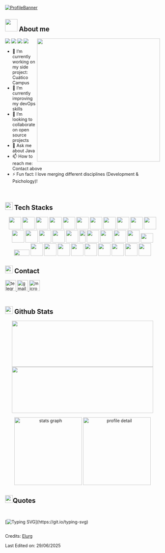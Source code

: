 [![ProfileBanner](https://i.ibb.co/nsW67bT1/Data-driven-1.png)](https://github.com/elurg)
## <picture><img src = "https://i.ibb.co/8LbYtXVn/18993260.gif" width =40px></picture> **About me**

<picture> <img align="right" src="https://mir-s3-cdn-cf.behance.net/project_modules/disp/601014116770475.6068beff4640a.gif" width = 400px></picture>
<p align="left">
<img src="https://img.shields.io/badge/Focus-Backend%20Development-dodgerpurple" />
<img src="https://img.shields.io/badge/Worked_with-United_States,_India_&_Europe-30d5c8" />
<img src="https://img.shields.io/badge/Languages-Spanish,_English,_French,_Euskera_&_German-af45bf" />
<img src="https://img.shields.io/badge/Road_Map-Always_learning-A084DC" />
</p>

- 🔭 I’m currently working on my side project: Cuático Campus
- 🌱 I’m currently improving my devOps skills
- 👯 I’m looking to collaborate on open source projects
- 💬 Ask me about Java
- 📫 How to reach me: Contact above
- ⚡ Fun fact: I love merging different disciplines (Development & Psichology)!

<br>

## <img src="https://media2.giphy.com/media/QssGEmpkyEOhBCb7e1/giphy.gif?cid=ecf05e47a0n3gi1bfqntqmob8g9aid1oyj2wr3ds3mg700bl&rid=giphy.gif" width ="25"><b> Tech Stacks</b>

<p align="center">
<img src="https://img.icons8.com/?size=512&id=FRRACRKRsw2s&format=png" width="40" height="40" />
<img src="https://img.icons8.com/?size=512&id=2T6TKY6whzgV&format=png" width="40" height="40" />
<img src="https://img.icons8.com/?size=512&id=V6HShIzw21x7&format=png" width="40" height="40" />
<img src="https://img.icons8.com/?size=512&id=CMVEhOBzk3Zp&format=png" width="40" height="40" />
<img src="https://img.icons8.com/?size=512&id=dSnah6CSCxRG&format=png" width="40" height="40" />
<img src="https://img.icons8.com/?size=512&id=t4YbEbA834uH&format=png" width="40" height="40" />
<img src="https://i.ibb.co/JjD8cRMz/springboot-purple-blue.png" width="40" height="40" />
<img src="https://img.icons8.com/?size=512&id=XCNhMfBsqfX1&format=png" width="40" height="40" />
<img src="https://img.icons8.com/?size=512&id=6aZUcUt6WjzU&format=png" width="40" height="40" />
<img src="https://i.ibb.co/xqz2M2nH/eclipse-purple-blue.png" width="40" height="40" />
<img src="https://cdn-icons-png.flaticon.com/512/18405/18405512.png" width="40" height="40" />
<img src="https://img.icons8.com/?size=512&id=ZMc42tPbG32H&format=png" width="40" height="40" />
<img src="https://img.icons8.com/?size=512&id=5cVdiiKKi0vX&format=png" width="40" height="40" />
<img src="https://img.icons8.com/?size=512&id=qsQZWvMuX4ad&format=png" width="40" height="40" />
<img src="https://img.icons8.com/?size=512&id=GOHWqwnSE8Sv&format=png" width="40" height="40" />
<img src="https://img.icons8.com/?size=512&id=52539&format=png" width="40" height="40" />
<img src="https://i.ibb.co/ynzPGb7x/maven-purple-blue.png" width="20" height="40" />
<img src="https://i.ibb.co/0jGrGCGt/hibernate-purple-blue.png" width="40" height="40" />
<img src="https://i.ibb.co/4ZgF3B7D/postgresql-purple-blue.png" width="40" height="40" />
<img src="https://i.ibb.co/ZRyzy3pJ/tomcat-purple-blue.png" width="40" height="40" />
<img src="https://img.icons8.com/?size=512&id=xBKl2pdJg5kk&format=png" width="40" height="40" />
<img src="https://i.ibb.co/bMrpRwr2/powershell-purple-blue.png" width="40" height="30" />
<img src="https://i.ibb.co/TxqzPWm4/npm-purple-blue.png" width="50" height="20" />
<img src="https://www.linux.org/favicon.ico" width="40" height="40" />
<img src="https://img.icons8.com/?size=512&id=fk75RbGHNtqW&format=png" width="40" height="40" />
<img src="https://img.icons8.com/?size=512&id=79089&format=png" width="40" height="40" />
<img src="https://img.icons8.com/?size=512&id=FnnFuAIw4e8j&format=png" width="40" height="40" />
<img src="https://cdn-icons-png.flaticon.com/512/18556/18556327.png" width="40" height="40" />
<img src="https://img.icons8.com/?size=512w&id=o6OvAxG0nzTH&format=png" width="40" height="40" />
<img src="https://img.icons8.com/?size=512&id=bQNDZ3K3MrLb&format=png" width="40" height="40" />
<img src="https://img.icons8.com/?size=512&id=uLDrtp8o8zTG&format=png" width="40" height="40" />
<img src="https://img.icons8.com/?size=512&id=qc3TyHJPxEoH&format=png" width="40" height="40" />
<br>
</p>

## <img src="https://i.ibb.co/P20NZFV/phone.gif" width ="25"><b> Contact</b>
<div>
  <a href="https://t.me/alma.salvahe" target="_blank">
    <img
      height="35"
      alt="telegram logo"
      src="https://img.shields.io/static/v1?message=Telegrm&logo=telegram&label=&color=2CA5E0&logoColor=white&labelColor=&style=for-the-badge"
    />
  </a>
  <a href="mailto:elu.rgr@gmail.com" target="_blank">
    <img
      height="35"
      alt="gmail logo"
      src="https://img.shields.io/static/v1?message=Email&logo=gmail&label=&color=A084DC&logoColor=white&labelColor=&style=for-the-badge"
    />
  </a>
  <a href="#" target="_blank">
    <img
      height="35"
      alt="microsoft-outlook logo"
      src="https://img.shields.io/static/v1?message=Website&logo=microsoft-outlook&label=&color=7F167F&logoColor=white&labelColor=&style=for-the-badge"
    />
  </a>
</div>

<br> 

## <img src="https://cdn-icons-gif.flaticon.com/10970/10970360.gif" width="25"> <b>Github Stats</b>

<p align="center">
  <img width="460" height="150" src="https://github-readme-stats.vercel.app/api/top-langs?username=elurg&show_icons=true&locale=en&layout=compact&title_color=1abc9c&text_color=8e44ad&icon_color=1abc9c&bg_color=ffffff&hide_border=true" />
  <img width="460" height="150" src="https://github-readme-streak-stats.herokuapp.com/?user=elurg&background=FFFFFF&ring=1abc9c&fire=8e44ad&currStreakNum=1abc9c&sideNums=8e44ad&currStreakLabel=1abc9c&sideLabels=8e44ad&dates=8e44ad&hide_border=true" />
</p>

<p align="center">
  <img height="220" alt="stats graph" src="http://github-profile-summary-cards.vercel.app/api/cards/stats?username=elurg&theme=vue" />
  <img height="220" alt="profile detail" src="http://github-profile-summary-cards.vercel.app/api/cards/profile-details?username=elurg&theme=vue" />
</p>




## <img src="https://cdn-icons-gif.flaticon.com/8801/8801107.gif" width="25"><b>Quotes</b>
<br>

[![Typing SVG](https://readme-typing-svg.herokuapp.com?font=Robot-Bold&size=30&color=330033&center=true&vCenter=true&width=1400&height=150&lines=Programming+turns+imagination+into+innovation.;Code+is+like+humor.+When+you+have+to+explain+it,+it’s+bad.;The+world+changes+one+line+of+code+at+a+time.;The+code+you+write+makes+you+a+programmer.+The+code+you+delete+makes+you+a+good+one.;Creativity+is+the+fuel,+code+is+the+engine.;Make+it+work,+make+it+right,+make+it+fast.;A+programmer’s+work+is+proof+that+dreams+can+be+compiled.;The+best+error+message+is+the+one+that+never+shows+up.;Programming+gives+power+to+those+who+dare+to+imagine.;Technology+empowers+us+to+create,+connect,+and+inspire.;Clean+code+always+looks+like+it+was+written+by+someone+who+cares.;Software+development+is+the+art+of+making+the+impossible+possible.;Simplicity+is+the+soul+of+efficiency.;The+function+of+good+software+is+to+make+the+complex+appear+simple.;Your+most+unhappy+customers+are+your+greatest+source+of+learning.;The+most+dangerous+phrase+in+the+language+is,+“We’ve+always+done+it+this+way.”;I+want+to+change+the+world,+give+me+the+source+code.)](https://git.io/typing-svg)




##
Credits: [Elurg](https://github.com/elurg)

Last Edited on: 29/06/2025
